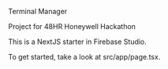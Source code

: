 Terminal Manager 

Project for 48HR Honeywell Hackathon

This is a NextJS starter in Firebase Studio.

To get started, take a look at src/app/page.tsx.
